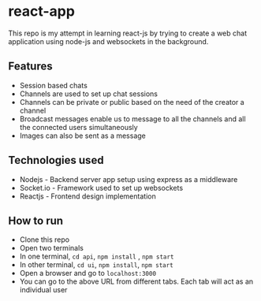 # react-app
This repo is my attempt in learning react-js by trying to create a web chat application using node-js and websockets in the background.

## Features
- Session based chats
- Channels are used to set up chat sessions
- Channels can be private or public based on the need of the creator a channel
- Broadcast messages enable us to message to all the channels and all the connected users simultaneously
- Images can also be sent as a message

## Technologies used
- Nodejs - Backend server app setup using express as a middleware
- Socket.io - Framework used to set up websockets
- Reactjs - Frontend design implementation

## How to run
- Clone this repo
- Open two terminals
- In one terminal, `cd api`, `npm install` , `npm start`
- In other terminal, `cd ui`, `npm install`, `npm start`
- Open a browser and go to `localhost:3000`
- You can go to the above URL from different tabs. Each tab will act as an individual user

